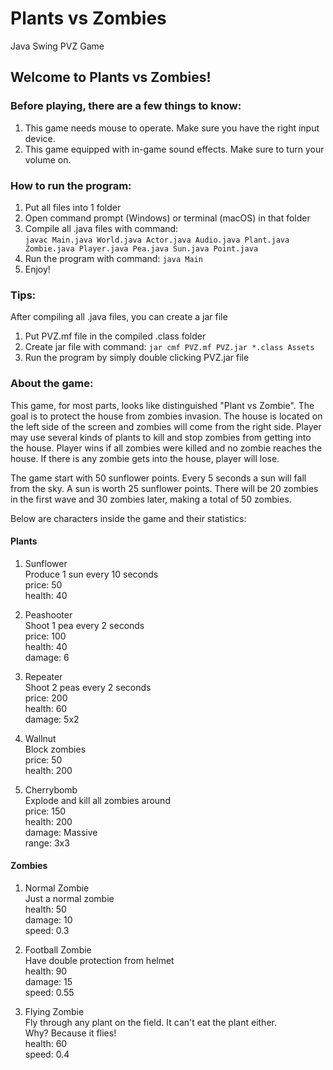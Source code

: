 # Plants vs Zombies
Java Swing PVZ Game

## Welcome to Plants vs Zombies!

### Before playing, there are a few things to know:
1. This game needs mouse to operate. Make sure you have the right input device.
2. This game equipped with in-game sound effects. Make sure to turn your volume on.

### How to run the program:
1. Put all files into 1 folder
2. Open command prompt (Windows) or terminal (macOS) in that folder
3. Compile all .java files with command: <br>
   `javac Main.java World.java Actor.java Audio.java Plant.java Zombie.java Player.java Pea.java Sun.java Point.java`
4. Run the program with command: `java Main`
5. Enjoy!

### Tips:
After compiling all .java files, you can create a jar file
1. Put PVZ.mf file in the compiled .class folder
2. Create jar file with command:
   `jar cmf PVZ.mf PVZ.jar *.class Assets`
3. Run the program by simply double clicking PVZ.jar file


### About the game:
This game, for most parts, looks like distinguished "Plant vs Zombie". The goal is to protect the house from zombies
invasion. The house is located on the left side of the screen and zombies will come from the right side. Player may
use several kinds of plants to kill and stop zombies from getting into the house. Player wins if all zombies
were killed and no zombie reaches the house. If there is any zombie gets into the house, player will lose.

The game start with 50 sunflower points. Every 5 seconds a sun will fall from the sky. A sun is worth 25 sunflower points.
There will be 20 zombies in the first wave and 30 zombies later, making a total of 50 zombies.

Below are characters inside the game and their statistics:

#### Plants

1. Sunflower <br>
Produce 1 sun every 10 seconds <br>
price: 50 <br>
health: 40

2. Peashooter <br>
Shoot 1 pea every 2 seconds <br>
price: 100  <br>
health: 40 <br>
damage: 6

3. Repeater <br>
Shoot 2 peas every 2 seconds <br>
price: 200  <br>
health: 60 <br>
damage: 5x2

4. Wallnut <br>
Block zombies <br>
price: 50  <br>
health: 200

5. Cherrybomb <br>
Explode and kill all zombies around <br>
price: 150  <br>
health: 200 <br>
damage: Massive <br>
range: 3x3

#### Zombies

1. Normal Zombie <br>
Just a normal zombie <br>
health: 50 <br>
damage: 10 <br>
speed: 0.3

2. Football Zombie  <br>
Have double protection from helmet <br>
health: 90 <br>
damage: 15 <br>
speed: 0.55

3. Flying Zombie <br>
Fly through any plant on the field. It can't eat the plant either.  <br>
Why? Because it flies! <br>
health: 60 <br>
speed: 0.4
